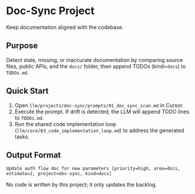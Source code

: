 # Doc-Sync Project

Keep documentation aligned with the codebase.

## Purpose
Detect stale, missing, or inaccurate documentation by comparing source files, public APIs, and the `docs/` folder, then append TODOs (kind=`docs`) to `TODOs.md`.

## Quick Start
1. Open `llm/projects/doc-sync/prompts/01_doc_sync_scan.md` in Cursor.
2. Execute the prompt. If drift is detected, the LLM will append TODO lines to `TODOs.md`.
3. Run the shared code implementation loop (`llm/core/03_code_implementation_loop.md`) to address the generated tasks.

## Output Format
```
Update auth flow doc for new parameters [priority=high, area=docs, estimate=2, project=doc-sync, kind=docs]
```

No code is written by this project; it only updates the backlog. 